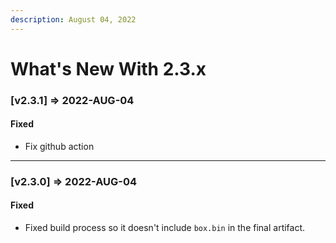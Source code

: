 ```yaml
---
description: August 04, 2022
---
```


# What's New With 2.3.x

### \[v2.3.1] => 2022-AUG-04

#### Fixed

* Fix github action

***

### \[v2.3.0] => 2022-AUG-04

#### Fixed

* Fixed build process so it doesn't include `box.bin` in the final artifact.
